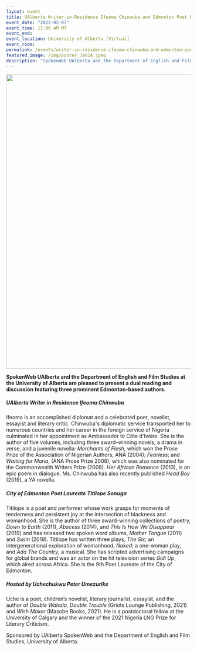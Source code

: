 ```yaml
---
layout: event
title: UAlberta Writer-in-Residence Ifeoma Chinwuba and Edmonton Poet Laureate Titilope Sonuga
event_date: "2022-02-07"
event_time: 11:00 AM MT
event_end:
event_location: University of Alberta [Virtual]
event_room:
permalink: /events/writer-in-residence-ifeoma-chinwuba-and-edmonton-poet-laureate-titilope-sonuga/
featured_image: /img/poster_Jan14.jpeg
description: "SpokenWeb UAlberta and the Department of English and Film Studies at the University of Alberta are pleased to present a dual reading and discussion featuring three prominent Edmonton-based authors."
---
```


<div class = "figure">
  <img src="{{ '/img/poster_Jan14.jpeg' | absolute_url }}" width="800" />
</div>

**SpokenWeb UAlberta and the Department of English and Film Studies at the University of Alberta are pleased to present a dual reading and discussion featuring three prominent Edmonton-based authors.**

<h5>UAlberta Writer in Residence Ifeoma Chinwuba</h5>
Ifeoma is an accomplished diplomat and a celebrated poet, novelist, essayist and literary critic. Chinwuba's diplomatic service transported her to numerous countries and her career in the foreign service of Nigeria culminated in her appointment as Ambassador to Côte d'Ivoire. She is the author of five volumes, including three award-winning novels, a drama in verse, and a juvenile novella: <i>Merchants of Flesh</i>, which won the Prose Prize of the Association of Nigerian Authors, </i>ANA</i> (2004); <i>Fearless</i>; and <i>Waiting for Maria</i>, (ANA Prose Prize 2008), which was also nominated for the Commonwealth Writers Prize (2008). <i>Her African Romance</i> (2013), is an epic poem in dialogue. Ms. Chinwuba has also recently published <i>Head Boy</i> (2019), a YA novella.

<h5>City of Edmonton Poet Laureate Titilope Sonuga</h5>
Titilope is a poet and performer whose work grasps for moments of tenderness and persistent joy at the intersection of blackness and womanhood. She is the author of three award-winning collections of poetry, <i>Down to Earth</i> (2011), <i>Abscess</i> (2014), and <i>This Is How We Disappear</i> (2019) and has released two spoken word albums, <i>Mother Tongue</i> (2011) and <i>Swim</i> (2019). Titilope has written three plays, <i>The Six</i>; an intergenerational exploration of womanhood, <i>Naked</i>; a one-woman play, and <i>Ada The Country</i>, a musical. She has scripted advertising campaigns for global brands and was an actor on the hit television series <i>Gidi Up</i>, which aired across Africa. She is the 9th Poet Laureate of the City of Edmonton.

<h5>Hosted by Uchechukwu Peter Umezurike</h5>
Uche is a poet, children’s novelist, literary journalist, essayist, and the author of <i>Double Wahala, Double Trouble</i> (Griots Lounge Publishing, 2021) and <i>Wish Maker</i> (Masobe Books, 2021). He is a postdoctoral fellow at the University of Calgary and the winner of the 2021 Nigeria LNG Prize for Literary Criticism.

Sponsored by UAlberta SpokenWeb and the Department of English and Film Studies, University of Alberta.